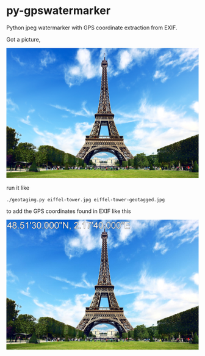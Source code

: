 # py-gpswatermarker
Python jpeg watermarker with GPS coordinate extraction from EXIF.

Got a picture,

![eiffel-tower](https://github.com/clausqr/py-gpswatermarker/raw/master/ghmig/eiffel-tower.jpg)

run it like

```bash
./geotagimg.py eiffel-tower.jpg eiffel-tower-geotagged.jpg
```

to add the GPS coordinates found in EXIF like this

![eiffel-tower-geotagged](https://github.com/clausqr/py-gpswatermarker/raw/master/ghmig/eiffel-tower-geotagged.jpg)

